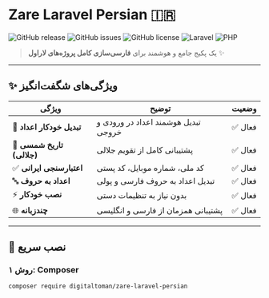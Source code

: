 # Zare Laravel Persian 🇮🇷

![GitHub release](https://img.shields.io/github/v/release/Digitaltoman/zare-laravel-persian)
![GitHub issues](https://img.shields.io/github/issues/Digitaltoman/zare-laravel-persian)
![GitHub license](https://img.shields.io/github/license/Digitaltoman/zare-laravel-persian)
![Laravel](https://img.shields.io/badge/Laravel-8+-FF2D20?logo=laravel&logoColor=white)
![PHP](https://img.shields.io/badge/PHP-8.0+-777BB4?logo=php&logoColor=white)

> یک پکیج جامع و هوشمند برای **فارسی‌سازی کامل پروژه‌های لاراول** ✨

---

## ✨ ویژگی‌های شگفت‌انگیز

| ویژگی | توضیح | وضعیت |
|-------|-------|-------|
| 🔢 **تبدیل خودکار اعداد** | تبدیل هوشمند اعداد در ورودی و خروجی | ✅ فعال |
| 📅 **تاریخ شمسی (جلالی)** | پشتیبانی کامل از تقویم جلالی | ✅ فعال |
| ✅ **اعتبارسنجی ایرانی** | کد ملی، شماره موبایل، کد پستی | ✅ فعال |
| 🔤 **اعداد به حروف** | تبدیل اعداد به حروف فارسی و پولی | ✅ فعال |
| ⚡ **نصب خودکار** | بدون نیاز به تنظیمات دستی | ✅ فعال |
| 🌐 **چندزبانه** | پشتیبانی همزمان از فارسی و انگلیسی | ✅ فعال |

---

## 🚀 نصب سریع

### روش ۱: Composer

```bash
composer require digitaltoman/zare-laravel-persian
